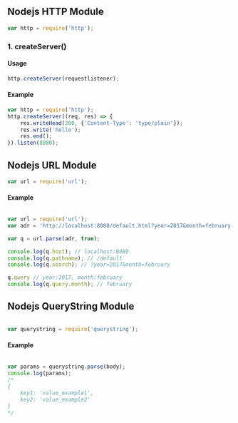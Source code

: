 ## Nodejs  HTTP Module

``` javascript
var http = require('http');
```

### 1. createServer()

#### Usage
``` javascript
http.createServer(requestlistener);
```

#### Example
``` javascript
var http = require('http');
http.createServer((req, res) => {
    res.writeHead(200, {'Content-Type': 'type/plain'});
    res.write('hello');
    res.end();
}).listen(8080);

```


## Nodejs URL Module

``` javascript
var url = require('url');
```

#### Example
``` javascript

var url = require('url');
var adr = 'http://localhost:8080/default.html?year=2017&month=february';

var q = url.parse(adr, true);

console.log(q.host); // localhost:8080
console.log(q.pathname); // /default
console.log(q.search); // ?year=2017&month=february

q.query // year:2017, month:february
console.log(q.query.month); // february

```

## Nodejs QueryString Module

``` javascript

var querystring = require('querystring');


```

#### Example

``` javascript

var params = querystring.parse(body);
console.log(params);
/*
{
    key1: 'value_example1',
    key2: 'value_example2'
}
*/

```
